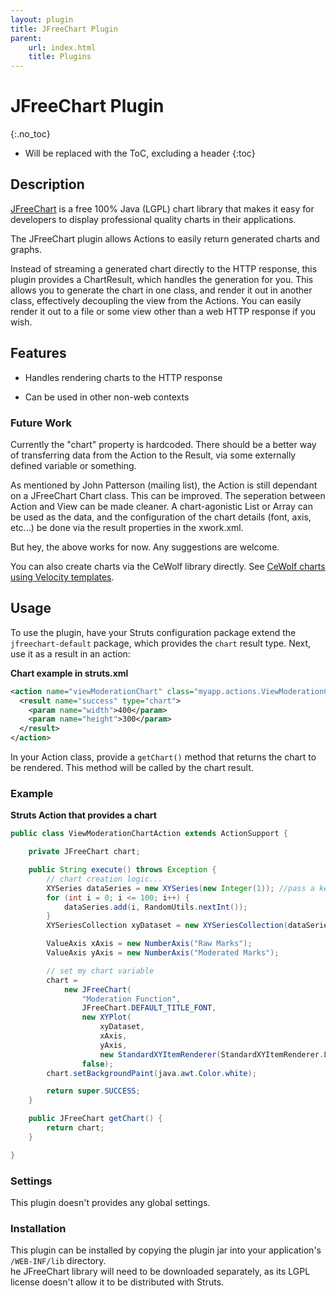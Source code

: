 ```yaml
---
layout: plugin
title: JFreeChart Plugin
parent:
    url: index.html
    title: Plugins
---
```


# JFreeChart Plugin
{:.no_toc}

* Will be replaced with the ToC, excluding a header
{:toc}

## Description

[JFreeChart](http://www.jfree.org/jfreechart/) is a free 100% Java (LGPL) chart library that makes it easy for 
developers to display professional quality charts in their applications.

The JFreeChart plugin allows Actions to easily return generated charts and graphs.

Instead of streaming a generated chart directly to the HTTP response, this plugin provides a ChartResult, which 
handles the generation for you.  This allows you to generate the chart in one class, and render it out in another 
class, effectively decoupling the view from the Actions. You can easily render it out to a file or some view other 
than a web HTTP response if you wish.

## Features

+ Handles rendering charts to the HTTP response

+ Can be used in other non-web contexts

### Future Work

Currently the "chart" property is hardcoded. There should be a better way of transferring data from the Action to 
the Result, via some externally defined variable or something.

As mentioned by John Patterson (mailing list), the Action is still dependant on a JFreeChart Chart class. This can 
be improved. The seperation between Action and View can be made cleaner. A chart-agonistic List or Array can be used
as the data, and the configuration of the chart details (font, axis, etc...) be done via the result properties 
in the xwork.xml.

But hey, the above works for now. Any suggestions are welcome.

You can also create charts via the CeWolf library directly.  See [CeWolf charts using Velocity templates](cewolf-charts-using-velocity-templates).

## Usage

To use the plugin, have your Struts configuration package extend the `jfreechart-default` package, which provides
the `chart` result type.  Next, use it as a result in an action:

**Chart example in struts.xml**

```xml
<action name="viewModerationChart" class="myapp.actions.ViewModerationChartAction">
  <result name="success" type="chart">
    <param name="width">400</param>
    <param name="height">300</param> 
  </result>
</action>
```

In your Action class, provide a `getChart()` method that returns the chart to be rendered.  This method will be 
called by the chart result.

### Example

**Struts Action that provides a chart**

```java
public class ViewModerationChartAction extends ActionSupport {

	private JFreeChart chart;

	public String execute() throws Exception {
		// chart creation logic...
		XYSeries dataSeries = new XYSeries(new Integer(1)); //pass a key for this serie
		for (int i = 0; i <= 100; i++) {
			dataSeries.add(i, RandomUtils.nextInt());
		}
		XYSeriesCollection xyDataset = new XYSeriesCollection(dataSeries);

		ValueAxis xAxis = new NumberAxis("Raw Marks");
		ValueAxis yAxis = new NumberAxis("Moderated Marks");

		// set my chart variable
		chart =
			new JFreeChart(
				"Moderation Function",
				JFreeChart.DEFAULT_TITLE_FONT,
				new XYPlot(
					xyDataset,
					xAxis,
					yAxis,
					new StandardXYItemRenderer(StandardXYItemRenderer.LINES)),
				false);
		chart.setBackgroundPaint(java.awt.Color.white);

		return super.SUCCESS;
	}

	public JFreeChart getChart() {
		return chart;
	}

}
```

### Settings

This plugin doesn't provides any global settings.

### Installation

This plugin can be installed by copying the plugin jar into your application's `/WEB-INF/lib` directory.  
he JFreeChart library will need to be downloaded separately, as its LGPL license doesn't allow it to be distributed 
with Struts.
